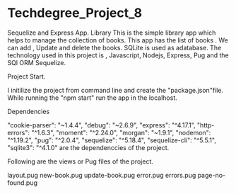 # Techdegree_Project_8
Sequelize and Express App. Library
This is the simple library app which helps to manage the collection of books. This app has the list of books . We can add , Update and delete the books. SQLite is used as adatabase. 
The technology used in this project is , Javascript, Nodejs, Express, Pug and the SQl ORM Sequelize.

Project Start.

I initilize the project from command line and create the "package.json"file. While running the "npm start" run the app in the localhost.





Dependencies

"cookie-parser": "~1.4.4",
    "debug": "~2.6.9",
    "express": "^4.17.1",
    "http-errors": "^1.6.3",
    "moment": "^2.24.0",
    "morgan": "~1.9.1",
    "nodemon": "^1.19.2",
    "pug": "^2.0.4",
    "sequelize": "^5.18.4",
    "sequelize-cli": "^5.5.1",
    "sqlite3": "^4.1.0"
are the dependenccies of the project.

Following are the views or Pug files of the project.

layout.pug
new-book.pug
update-book.pug
error.pug
errors.pug
page-no-found.pug




